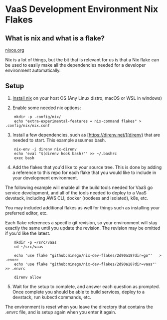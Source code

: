 # VaaS Development Environment Nix Flakes

## What is nix and what is a flake?

[nixos.org](https://nixos.org/)

Nix is a lot of things, but the bit that is relevant for us is that a Nix flake
can be used to easily make all the dependencies needed for a developer
environment automatically.

## Setup

1. [Install nix](https://nixos.org/download) on your host OS (Any Linux distro, macOS or WSL in windows)

2. Enable some needed nix options:
```
	mkdir -p .config/nix/
	echo "extra-experimental-features = nix-command flakes" > .config/nix/nix.conf 
```

3. Install a few dependencies, such as [https://direnv.net/](direnv) that are
needed to start. This example assumes bash.
```
	nix-env -i direnv nix-direnv
	echo 'eval "$(direnv hook bash)"' >> ~/.bashrc
	exec bash
```

4. Add the flakes that you'd like to your source tree. This is done by adding
a reference to this repo for each flake that you would like to include in your
development environment.

The following example will enable all the build tools needed for VaaS go
service development, and all of the tools needed to deploy to a VaaS devstack,
including AWS CLI, docker (rootless and isolated), k8s, etc.

You may included additional flakes as well for things such as installing your
preferred editor, etc.

Each flake references a specific git revision, so your environment will stay
exactly the same until you update the revision. The revision may be omitted if
you'd like the latest.

```
	mkdir -p ~/src/vaas
	cd ~/src/vaas

	echo 'use flake "github:minego/nix-dev-flakes/2d90a18?dir=go"'   >  .envrc
	echo 'use flake "github:minego/nix-dev-flakes/2d90a18?dir=vaas"' >> .envrc

	direnv allow
```

5. Wait for the setup to complete, and answer each question as prompted. Once
complete you should be able to build services, deploy to a devstack, run
kubectl commands, etc.

The environment is reset when you leave the directory that contains the .envrc
file, and is setup again when you enter it again.


